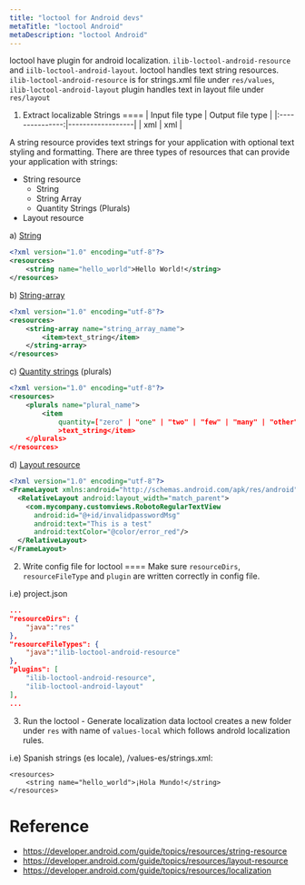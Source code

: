 ```yaml
---
title: "loctool for Android devs"
metaTitle: "loctool Android"
metaDescription: "loctool Android"
---
```


loctool have plugin for android localization. `ilib-loctool-android-resource` and `iilb-loctool-android-layout`. loctool handles text string resources.  
`ilib-loctool-android-resource` is for strings.xml file under `res/values`, `ilib-loctool-android-layout` plugin handles text in layout file under `res/layout`

1) Extract localizable Strings
====
| Input file type | Output file type |
|:---------------:|------------------|
|       xml       |        xml       |

A string resource provides text strings for your application with optional text styling and formatting. 
There are three types of resources that can provide your application with strings:
* String resource
  * String
  * String Array
  * Quantity Strings (Plurals)
* Layout resource

a) [String](https://developer.android.com/guide/topics/resources/string-resource#String)
``` xml
<?xml version="1.0" encoding="utf-8"?>
<resources>
    <string name="hello_world">Hello World!</string>
</resources>
```
b) [String-array](https://developer.android.com/guide/topics/resources/string-resource#StringArray)
``` xml
<?xml version="1.0" encoding="utf-8"?>
<resources>
    <string-array name="string_array_name">
        <item>text_string</item>
    </string-array>
</resources>
```

c) [Quantity strings](https://developer.android.com/guide/topics/resources/string-resource#Plurals) (plurals)
``` xml
<?xml version="1.0" encoding="utf-8"?>
<resources>
    <plurals name="plural_name">
        <item
            quantity=["zero" | "one" | "two" | "few" | "many" | "other"]
            >text_string</item>
    </plurals>
</resources>
```

d) [Layout resource](https://developer.android.com/guide/topics/resources/layout-resource)
``` xml
<?xml version="1.0" encoding="utf-8"?>
<FrameLayout xmlns:android="http://schemas.android.com/apk/res/android" android:layout_width="match_parent">
  <RelativeLayout android:layout_width="match_parent">
    <com.mycompany.customviews.RobotoRegularTextView
      android:id="@+id/invalidpasswordMsg"
      android:text="This is a test"
      android:textColor="@color/error_red"/>
  </RelativeLayout>
</FrameLayout>
```

2) Write config file for loctool
====
Make sure `resourceDirs`, `resourceFileType` and `plugin` are written correctly in config file.  

i.e) project.json

```json
...
"resourceDirs": {
    "java":"res"
},
"resourceFileTypes": {
    "java":"ilib-loctool-android-resource"
},
"plugins": [
    "ilib-loctool-android-resource",
    "ilib-loctool-android-layout"
],
...
```
3) Run the loctool - Generate localization data 
loctool creates a new folder under `res` with name of `values-local` which follows androld localization rules.

i.e)
Spanish strings (es locale), /values-es/strings.xml:
```
<resources>
    <string name="hello_world">¡Hola Mundo!</string>
</resources>
```

Reference
====
* https://developer.android.com/guide/topics/resources/string-resource
* https://developer.android.com/guide/topics/resources/layout-resource
* https://developer.android.com/guide/topics/resources/localization